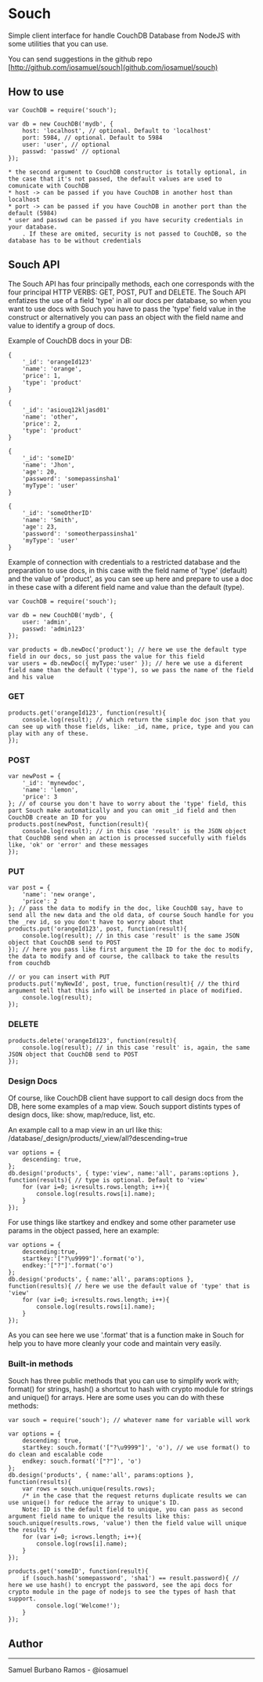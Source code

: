 # Souch

Simple client interface for handle CouchDB Database from NodeJS with some utilities that you can use.

You can send suggestions in the github repo [http://github.com/iosamuel/souch](github.com/iosamuel/souch)

## How to use

	var CouchDB = require('souch');

	var db = new CouchDB('mydb', {
		host: 'localhost', // optional. Default to 'localhost'
		port: 5984, // optional. Default to 5984
		user: 'user', // optional
		passwd: 'passwd' // optional
	});

	* the second argument to CouchDB constructor is totally optional, in the case that it's not passed, the default values are used to comunicate with CouchDB
	* host -> can be passed if you have CouchDB in another host than localhost
	* port -> can be passed if you have CouchDB in another port than the default (5984)
	* user and passwd can be passed if you have security credentials in your database.
		. If these are omited, security is not passed to CouchDB, so the database has to be without credentials

## Souch API

The Souch API has four principally methods, each one corresponds with the four principal HTTP VERBS: GET, POST, PUT and DELETE.
The Souch API enfatizes the use of a field 'type' in all our docs per database, so when you want to use docs with Souch you have to pass the 'type' field value in the construct or alternatively you can pass an object with the field name and value to identify a group of docs.

Example of CouchDB docs in your DB:

	{
		'_id': 'orangeId123'
		'name': 'orange',
		'price': 1,
		'type': 'product'
	}

	{
		'_id': 'asiouq12kljasd01'
		'name': 'other',
		'price': 2,
		'type': 'product'
	}

	{
		'_id': 'someID'
		'name': 'Jhon',
		'age': 20,
		'password': 'somepassinsha1'
		'myType': 'user'
	}

	{
		'_id': 'someOtherID'
		'name': 'Smith',
		'age': 23,
		'password': 'someotherpassinsha1'
		'myType': 'user'
	}


Example of connection with credentials to a restricted database and the preparation to use docs, in this case with the field name of 'type' (default) and the value of 'product', as you can see up here and prepare to use a doc in these case with a diferent field name and value than the default (type).

	var CouchDB = require('souch');

	var db = new CouchDB('mydb', {
		user: 'admin',
		passwd: 'admin123'
	});

	var products = db.newDoc('product'); // here we use the default type field in our docs, so just pass the value for this field
	var users = db.newDoc({ myType:'user' }); // here we use a diferent field name than the default ('type'), so we pass the name of the field and his value

### GET

	products.get('orangeId123', function(result){
		console.log(result); // which return the simple doc json that you can see up with those fields, like: _id, name, price, type and you can play with any of these.
	});

### POST

	var newPost = {
		'_id': 'mynewdoc',
		'name': 'lemon',
		'price': 3
	}; // of course you don't have to worry about the 'type' field, this part Souch make automatically and you can omit _id field and then CouchDB create an ID for you
	products.post(newPost, function(result){
		console.log(result); // in this case 'result' is the JSON object that CouchDB send when an action is processed succefully with fields like, 'ok' or 'error' and these messages
	});

### PUT

	var post = {
		'name': 'new orange',
		'price': 2
	}; // pass the data to modify in the doc, like CouchDB say, have to send all the new data and the old data, of course Souch handle for you the _rev id, so you don't have to worry about that
	products.put('orangeId123', post, function(result){
		console.log(result); // in this case 'result' is the same JSON object that CouchDB send to POST
	}); // here you pass like first argument the ID for the doc to modify, the data to modify and of course, the callback to take the results from couchdb

	// or you can insert with PUT
	products.put('myNewId', post, true, function(result){ // the third argument tell that this info will be inserted in place of modified.
		console.log(result);
	});

### DELETE

	products.delete('orangeId123', function(result){
		console.log(result); // in this case 'result' is, again, the same JSON object that CouchDB send to POST
	});

### Design Docs
Of course, like CouchDB client have support to call design docs from the DB, here some examples of a map view.
Souch support distints types of design docs, like: show, map/reduce, list, etc.

An example call to a map view in an url like this: /database/_design/products/_view/all?descending=true

	var options = {
		descending: true,
	};
	db.design('products', { type:'view', name:'all', params:options }, function(results){ // type is optional. Default to 'view'
		for (var i=0; i<results.rows.length; i++){
			console.log(results.rows[i].name);
		}
	});

For use things like startkey and endkey and some other parameter use params in the object passed, here an example:

	var options = {
		descending:true,
		startkey:'["?\u9999"]'.format('o'),
		endkey:'["?"]'.format('o')
	};
	db.design('products', { name:'all', params:options }, function(results){ // here we use the default value of 'type' that is 'view'
		for (var i=0; i<results.rows.length; i++){
			console.log(results.rows[i].name);
		}
	});

As you can see here we use '.format' that is a function make in Souch for help you to have more cleanly your code and maintain very easily.

### Built-in methods

Souch has three public methods that you can use to simplify work with; format() for strings, hash() a shortcut to hash with crypto module for strings and unique() for arrays.
Here are some uses you can do with these methods:

	var souch = require('souch'); // whatever name for variable will work

	var options = {
		descending: true,
		startkey: souch.format('["?\u9999"]', 'o'), // we use format() to do clean and escalable code
		endkey: souch.format('["?"]', 'o')
	};
	db.design('products', { name:'all', params:options }, function(results){
		var rows = souch.unique(results.rows); 
		/* in the case that the request returns duplicate results we can use unique() for reduce the array to unique's ID.
		Note: ID is the default field to unique, you can pass as second argument field name to unique the results like this: souch.unique(results.rows, 'value') then the field value will unique the results */
		for (var i=0; i<rows.length; i++){
			console.log(rows[i].name);
		}
	});

	products.get('someID', function(result){
		if (souch.hash('somepassword', 'sha1') == result.password){ // here we use hash() to encrypt the password, see the api docs for crypto module in the page of nodejs to see the types of hash that support.
			console.log('Welcome!');
		}
	});


## Author
---------
Samuel Burbano Ramos - @iosamuel